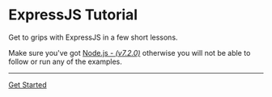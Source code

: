 # ExpressJS Tutorial

Get to grips with ExpressJS in a few short lessons.

Make sure you've got [Node.js - *(v7.2.0)*](https://nodejs.org) otherwise you will not be able to follow or run any of the examples.

---

[Get Started](./lessons/installation/)
